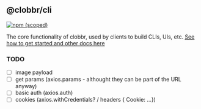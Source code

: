 ## @clobbr/cli
[![npm (scoped)](https://img.shields.io/npm/v/@clobbr/api?label=api&style=flat)](https://github.com/parsecph/clobbr/tree/master/packages/api)

The core functionality of clobbr, used by clients to build CLIs, UIs, etc.
[See how to get started and other docs here](../../README.md)


### TODO

- [ ] image payload
- [ ] get params (axios.params - althought they can be part of the URL anyway)
- [ ] basic auth (axios.auth)
- [ ] cookies (axios.withCredentials? / headers { Cookie: ...})
